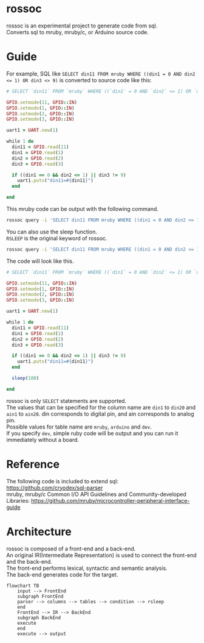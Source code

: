 # rossoc

rossoc is an experimental project to generate code from sql.  
Converts sql to mruby, mruby/c, or Arduino source code.

# Guide

For example, SQL like `SELECT din11 FROM mruby WHERE ((din1 = 0 AND din2 <= 1) OR din3 <> 9)` is converted to source code like this:

```ruby
# SELECT `din11` FROM `mruby` WHERE ((`din1` = 0 AND `din2` <= 1) OR `din3` <> 9)

GPIO.setmode(11, GPIO::IN)
GPIO.setmode(1, GPIO::IN)
GPIO.setmode(2, GPIO::IN)
GPIO.setmode(3, GPIO::IN)

uart1 = UART.new(1)

while 1 do
  din11 = GPIO.read(11)
  din1 = GPIO.read(1)
  din2 = GPIO.read(2)
  din3 = GPIO.read(3)

  if ((din1 == 0 && din2 <= 1) || din3 != 9)
    uart1.puts("din11=#{din11}")
  end

end
```

This mruby code can be output with the following command.

```bash
rossoc query -i 'SELECT din11 FROM mruby WHERE ((din1 = 0 AND din2 <= 1) OR din3 <> 9)' -o test.rb
```

You can also use the sleep function.  
`RSLEEP` is the original keyword of rossoc.

```bash
rossoc query -i 'SELECT din11 FROM mruby WHERE ((din1 = 0 AND din2 <= 1) OR din3 <> 9) RSLEEP 100' -o test.rb
```

The code will look like this.

```ruby
# SELECT `din11` FROM `mruby` WHERE ((`din1` = 0 AND `din2` <= 1) OR `din3` <> 9) RSLEEP 100

GPIO.setmode(11, GPIO::IN)
GPIO.setmode(1, GPIO::IN)
GPIO.setmode(2, GPIO::IN)
GPIO.setmode(3, GPIO::IN)

uart1 = UART.new(1)

while 1 do
  din11 = GPIO.read(11)
  din1 = GPIO.read(1)
  din2 = GPIO.read(2)
  din3 = GPIO.read(3)

  if ((din1 == 0 && din2 <= 1) || din3 != 9)
    uart1.puts("din11=#{din11}")
  end

  sleep(100)

end
```

rossoc is only `SELECT` statements are supported.  
The values ​​that can be specified for the column name are `din1` to `din20` and `ain1` to `ain20`. din corresponds to digital pin, and ain corresponds to analog pin.  
Possible values ​​for table name are `mruby`, `arduino` and `dev`.  
If you specify `dev`, simple ruby ​​code will be output and you can run it immediately without a board.

# Reference

The following code is included to extend sql: https://github.com/cryodex/sql-parser  
mruby, mruby/c Common I/O API Guidelines and Community-developed Libraries: https://github.com/mruby/microcontroller-peripheral-interface-guide


# Architecture

rossoc is composed of a front-end and a back-end.  
An original IR(Intermediate Representation) is used to connect the front-end and the back-end.  
The front-end performs lexical, syntactic and semantic analysis.  
The back-end generates code for the target.

```mermaid
flowchart TB
    input --> FrontEnd
    subgraph FrontEnd
    parser --> columns --> tables --> condition --> rsleep
    end
    FrontEnd --> IR --> BackEnd
    subgraph BackEnd
    execute
    end
    execute --> output
```